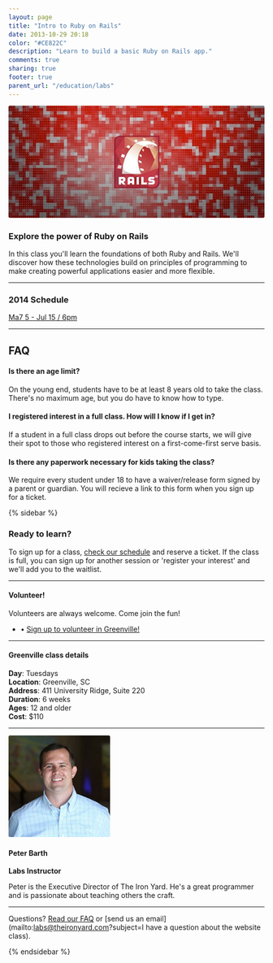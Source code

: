 ```yaml
---
layout: page
title: "Intro to Ruby on Rails"
date: 2013-10-29 20:18
color: "#CE822C"
description: "Learn to build a basic Ruby on Rails app."
comments: true
sharing: true
footer: true
parent_url: "/education/labs"
---
```


<img src="/images/education/labs/labs-intro-to-ruby-on-rails.jpg" style="border-radius: 3px;">

### Explore the power of Ruby on Rails

In this class you'll learn the foundations of both Ruby and Rails. We'll discover how these technologies build on principles of programming to make creating powerful applications easier and more flexible. 

---
<a id="schedule"></a>

### 2014 Schedule

<a href="https://tito.io/the-iron-yard/greenville-labs-intro-to-ruby-on-rails-may-2014" class="button"> Ma7 5 - Jul 15 / 6pm</a>

---
<a id="faq"></a>
## FAQ

#### Is there an age limit?

On the young end, students have to be at least 8 years old to take the class. There's no maximum age, but you do have to know how to type. 

#### I registered interest in a full class. How will I know if I get in? 

If a student in a full class drops out before the course starts, we will give their spot to those who registered interest on a first-come-first serve basis. 

#### Is there any paperwork necessary for kids taking the class? 

We require every student under 18 to have a waiver/release form signed by a parent or guardian. You will recieve a link to this form when you sign up for a ticket. 

{% sidebar %}

### Ready to learn?

To sign up for a class, [check our schedule](#schedule) and reserve a ticket. If the class is full, you can sign up for another session or 'register your interest' and we'll add you to the waitlist. 

---

#### Volunteer!

Volunteers are always welcome. Come join the fun! 

<ul>
  <li>• <a href="http://eepurl.com/DWqpb"> Sign up to volunteer in Greenville!</a></li>
</ul>

---
#### Greenville class details

**Day**: Tuesdays  
**Location**: Greenville, SC  
**Address**: 411 University Ridge, Suite 220  
**Duration**: 6 weeks  
**Ages**: 12 and older  
**Cost**: $110  

---

<img src="/images/about/peter-barth.jpg" style="border-radius: 3px;">

#### Peter Barth

**Labs Instructor**

Peter is the Executive Director of The Iron Yard. He's a great programmer and is passionate about teaching others the craft. 

---

Questions? [Read our FAQ](#faq) or [send us an email](mailto:labs@theironyard.com?subject=I have a question about the website class).

{% endsidebar %}

